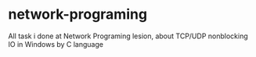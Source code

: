 # network-programing
All task i done at Network Programing lesion, about TCP/UDP nonblocking IO in Windows by C language
